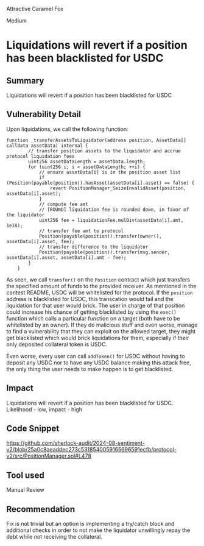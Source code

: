 Attractive Caramel Fox

Medium

# Liquidations will revert if a position has been blacklisted for USDC

## Summary
Liquidations will revert if a position has been blacklisted for USDC
## Vulnerability Detail
Upon liquidations, we call the following function:
```solidity
function _transferAssetsToLiquidator(address position, AssetData[] calldata assetData) internal {
        // transfer position assets to the liquidator and accrue protocol liquidation fees
        uint256 assetDataLength = assetData.length;
        for (uint256 i; i < assetDataLength; ++i) {
            // ensure assetData[i] is in the position asset list
            if (Position(payable(position)).hasAsset(assetData[i].asset) == false) {
                revert PositionManager_SeizeInvalidAsset(position, assetData[i].asset);
            }
            // compute fee amt
            // [ROUND] liquidation fee is rounded down, in favor of the liquidator
            uint256 fee = liquidationFee.mulDiv(assetData[i].amt, 1e18);
            // transfer fee amt to protocol
            Position(payable(position)).transfer(owner(), assetData[i].asset, fee);
            // transfer difference to the liquidator
            Position(payable(position)).transfer(msg.sender, assetData[i].asset, assetData[i].amt - fee);
        }
    }
```
As seen, we call `transfer()` on the `Position` contract which just transfers the specified amount of funds to the provided receiver. As mentioned in the contest README, USDC will be whitelisted for the protocol. If the `position` address is blacklisted for USDC, this transcation would fail and the liquidation for that user would brick. The user in charge of that position could increase his chance of getting blacklisted by using the `exec()` function which calls a particular function on a target (both have to be whitelisted by an owner). If they do malicious stuff and even worse, manage to find a vulnerability that they can exploit on the allowed target, they might get blacklisted which would brick liquidations for them, especially if their only deposited collateral token is USDC.

Even worse, every user can call `addToken()` for USDC without having to deposit any USDC nor to have any USDC balance making this attack free, the only thing the user needs to make happen is to get blacklisted.
## Impact
Liquidations will revert if a position has been blacklisted for USDC. Likelihood - low, impact - high
## Code Snippet
https://github.com/sherlock-audit/2024-08-sentiment-v2/blob/25a0c8aeaddec273c5318540059165696591ecfb/protocol-v2/src/PositionManager.sol#L478
## Tool used

Manual Review

## Recommendation
Fix is not trivial but an option is implementing a try/catch block and additional checks in order to not make the liquidator unwillingly repay the debt while not receiving the collateral.
